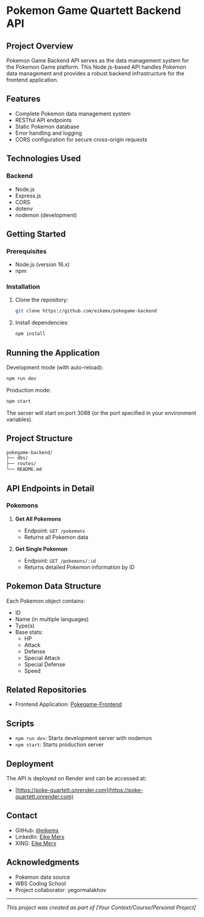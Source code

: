 # Pokemon Game Quartett Backend API

## Project Overview
Pokemon Game Backend API serves as the data management system for the Pokemon Game platform. This Node.js-based API handles Pokemon data management and provides a robust backend infrastructure for the frontend application.

## Features
- Complete Pokemon data management system
- RESTful API endpoints
- Static Pokemon database
- Error handling and logging
- CORS configuration for secure cross-origin requests

## Technologies Used
### Backend
- Node.js
- Express.js
- CORS
- dotenv
- nodemon (development)

## Getting Started
### Prerequisites
- Node.js (version 16.x)
- npm

### Installation

1. Clone the repository:
    ```bash
    git clone https://github.com/eikemx/pokegame-backend
    ```

2. Install dependencies:
    ```bash
    npm install
    ```

## Running the Application

Development mode (with auto-reload):
```bash
npm run dev
```
Production mode:
```bash
npm start
```

The server will start on port 3088 (or the port specified in your environment variables).

## Project Structure
```bash
pokegame-backend/
├── dbs/
├── routes/
└── README.md
```

## API Endpoints in Detail

### Pokemons
1. **Get All Pokemons**
   - Endpoint: `GET /pokemons`
   - Returns all Pokemon data

2. **Get Single Pokemon**
   - Endpoint: `GET /pokemons/:id`
   - Returns detailed Pokemon information by ID

## Pokemon Data Structure
Each Pokemon object contains:
- ID
- Name (in multiple languages)
- Type(s)
- Base stats:
  - HP
  - Attack
  - Defense
  - Special Attack
  - Special Defense
  - Speed

## Related Repositories
- Frontend Application: [Pokegame-Frontend](https://github.com/eikemx/pokegame-frontend)

## Scripts
- `npm run dev`: Starts development server with nodemon
- `npm start`: Starts production server

## Deployment
The API is deployed on Render and can be accessed at:
- [https://poke-quartett.onrender.com](https://poke-quartett.onrender.com)

## Contact
- GitHub: [@eikemx](https://github.com/eikemx)
- LinkedIn: [Eike Merx](https://www.linkedin.com/in/eike-merx-50b111216/)
- XING: [Eike Merx](https://www.xing.com/profile/Eike_Merx/web_profiles)

## Acknowledgments
- Pokemon data source
- WBS Coding School
- Project collaborator: yegormalakhov

---
*This project was created as part of [Your Context/Course/Personal Project]*